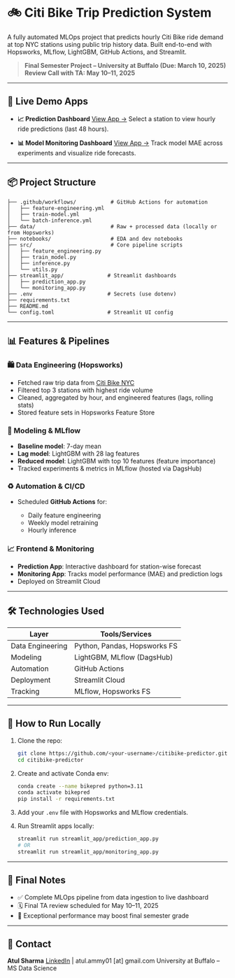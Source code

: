 # 🚲 Citi Bike Trip Prediction System

A fully automated MLOps project that predicts hourly Citi Bike ride demand at top NYC stations using public trip history data. Built end-to-end with Hopsworks, MLflow, LightGBM, GitHub Actions, and Streamlit.

> **Final Semester Project – University at Buffalo (Due: March 10, 2025)**
> **Review Call with TA: May 10–11, 2025**

---

## 🔗 Live Demo Apps

* **📈 Prediction Dashboard**
  [View App →](https://citibike-predictor-th4yfqejvva5fayvqvptyn.streamlit.app/)
  Select a station to view hourly ride predictions (last 48 hours).

* **📊 Model Monitoring Dashboard**
  [View App →](https://citibike-predictor-hyfy8exskqbkxxvuda798c.streamlit.app/)
  Track model MAE across experiments and visualize ride forecasts.

---

## 📦 Project Structure

```
├── .github/workflows/           # GitHub Actions for automation
│   ├── feature-engineering.yml
│   ├── train-model.yml
│   └── batch-inference.yml
├── data/                        # Raw + processed data (locally or from Hopsworks)
├── notebooks/                   # EDA and dev notebooks
├── src/                         # Core pipeline scripts
│   ├── feature_engineering.py
│   ├── train_model.py
│   ├── inference.py
│   └── utils.py
├── streamlit_app/              # Streamlit dashboards
│   ├── prediction_app.py
│   └── monitoring_app.py
├── .env                        # Secrets (use dotenv)
├── requirements.txt
├── README.md
└── config.toml                 # Streamlit UI config
```

---

## 📊 Features & Pipelines

### 🛍️ Data Engineering (Hopsworks)

* Fetched raw trip data from [Citi Bike NYC](https://citibikenyc.com/system-data)
* Filtered top 3 stations with highest ride volume
* Cleaned, aggregated by hour, and engineered features (lags, rolling stats)
* Stored feature sets in Hopsworks Feature Store

### 🫠 Modeling & MLflow

* **Baseline model**: 7-day mean
* **Lag model**: LightGBM with 28 lag features
* **Reduced model**: LightGBM with top 10 features (feature importance)
* Tracked experiments & metrics in MLflow (hosted via DagsHub)

### ♻️ Automation & CI/CD

* Scheduled **GitHub Actions** for:

  * Daily feature engineering
  * Weekly model retraining
  * Hourly inference

### 📈 Frontend & Monitoring

* **Prediction App**: Interactive dashboard for station-wise forecast
* **Monitoring App**: Tracks model performance (MAE) and prediction logs
* Deployed on Streamlit Cloud

---

## 🛠️ Technologies Used

| Layer            | Tools/Services               |
| ---------------- | ---------------------------- |
| Data Engineering | Python, Pandas, Hopsworks FS |
| Modeling         | LightGBM, MLflow (DagsHub)   |
| Automation       | GitHub Actions               |
| Deployment       | Streamlit Cloud              |
| Tracking         | MLflow, Hopsworks FS         |

---

## 📌 How to Run Locally

1. Clone the repo:

   ```bash
   git clone https://github.com/<your-username>/citibike-predictor.git
   cd citibike-predictor
   ```

2. Create and activate Conda env:

   ```bash
   conda create --name bikepred python=3.11
   conda activate bikepred
   pip install -r requirements.txt
   ```

3. Add your `.env` file with Hopsworks and MLflow credentials.

4. Run Streamlit apps locally:

   ```bash
   streamlit run streamlit_app/prediction_app.py
   # OR
   streamlit run streamlit_app/monitoring_app.py
   ```

---

## 🤛 Final Notes

* ✅ Complete MLOps pipeline from data ingestion to live dashboard
* 🗓️ Final TA review scheduled for May 10–11, 2025
* 🌟 Exceptional performance may boost final semester grade

---

## 📧 Contact

**Atul Sharma**
[LinkedIn](https://www.linkedin.com/in/atulsharma/) | atul.ammy01 \[at] gmail.com
University at Buffalo – MS Data Science
